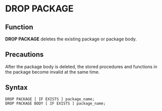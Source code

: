 # DROP PACKAGE<a name="EN-US_TOPIC_0000001114052560"></a>

## Function<a name="section37715281291"></a>

**DROP PACKAGE**  deletes the existing package or package body.

## Precautions<a name="section11374103816919"></a>

After the package body is deleted, the stored procedures and functions in the package become invalid at the same time.

## Syntax<a name="section1193316471794"></a>

```
DROP PACKAGE [ IF EXISTS ] package_name;
DROP PACKAGE BODY [ IF EXISTS ] package_name;
```


